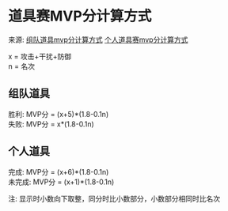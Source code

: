# 道具赛MVP分计算方式
来源: [组队道具mvp分计算方式](https://tieba.baidu.com/p/6455555391)     [个人道具赛mvp分计算方式](https://tieba.baidu.com/p/6457567536)  
  
x = 攻击+干扰+防御  
n = 名次  

## 组队道具
 
胜利: MVP分 = (x+5)\*(1.8-0.1n)  
失败: MVP分 = x\*(1.8-0.1n)  
  
## 个人道具 
完成: MVP分 = (x+6)\*(1.8-0.1n)  
未完成: MVP分 = (x+1)\*(1.8-0.1n)  
  
注: 显示时小数向下取整，同分时比小数部分，小数部分相同时比名次
